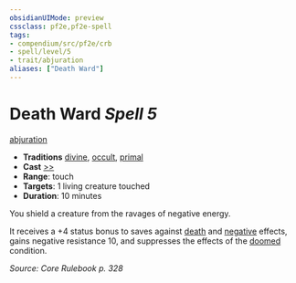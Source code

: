 ```yaml
---
obsidianUIMode: preview
cssclass: pf2e,pf2e-spell
tags:
- compendium/src/pf2e/crb
- spell/level/5
- trait/abjuration
aliases: ["Death Ward"]
---
```

# Death Ward *Spell 5*   
[abjuration](abjuration.md "Abjuration School Trait")  

- **Traditions** [divine](divine.md "Divine Tradition Trait"), [occult](occult.md "Occult Tradition Trait"), [primal](primal.md "Primal Tradition Trait")
- **Cast** [>>](chapter-9-playing-the-game.md#Actions "Two-Action") 
- **Range**: touch
- **Targets**: 1 living creature touched
- **Duration**: 10 minutes

You shield a creature from the ravages of negative energy.

It receives a +4 status bonus to saves against [death](death.md "Death Effect Trait") and [negative](negative.md "Negative Energy & Element Trait") effects, gains negative resistance 10, and suppresses the effects of the [doomed](conditions.md#Doomed) condition.

*Source: Core Rulebook p. 328*